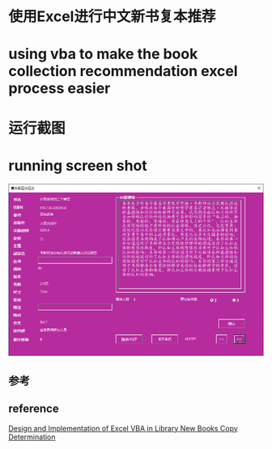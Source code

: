 # 使用Excel进行中文新书复本推荐
# using vba to make the book collection recommendation excel process easier


# 运行截图
# running screen shot
![screenshot](https://github.com/iftheworld/excel_book_recommendation/blob/master/vba.png?raw=true)

## 参考
## reference
[Design and Implementation of Excel VBA in Library New Books Copy Determination](https://kns8.cnki.net/KCMS/detail/detail.aspx?dbcode=CJFD&dbname=CJFDLAST2020&filename=DNZS202005024&v=MDUzMDg3RGgxVDNxVHJXTTFGckNVUjdxZlllWnRGeTNrVXJ6QklTUFJmYkc0SE5ITXFvOUhZSVI4ZVgxTHV4WVM=)
